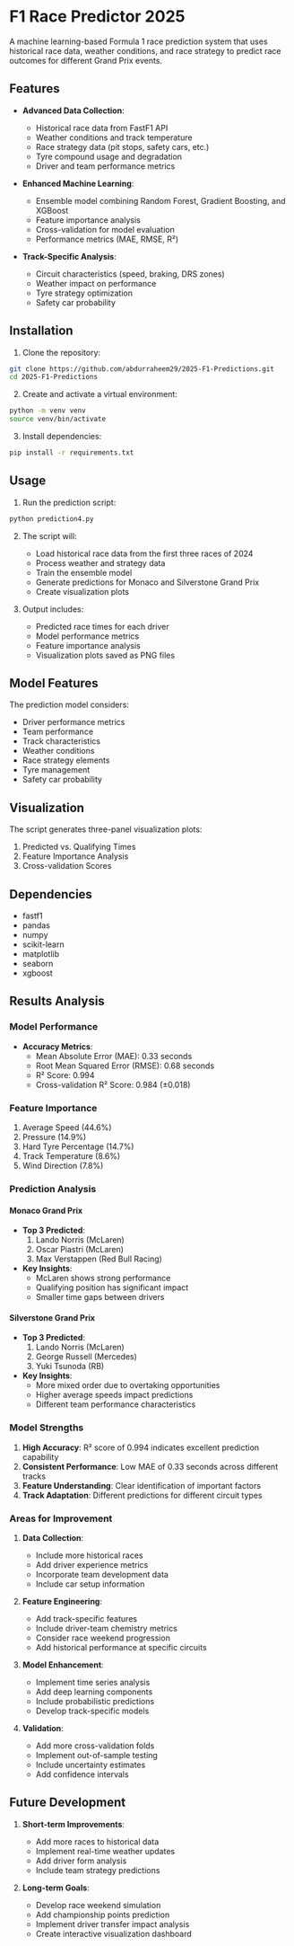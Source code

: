 # F1 Race Predictor 2025

A machine learning-based Formula 1 race prediction system that uses historical race data, weather conditions, and race strategy to predict race outcomes for different Grand Prix events.

## Features

- **Advanced Data Collection**:
  - Historical race data from FastF1 API
  - Weather conditions and track temperature
  - Race strategy data (pit stops, safety cars, etc.)
  - Tyre compound usage and degradation
  - Driver and team performance metrics

- **Enhanced Machine Learning**:
  - Ensemble model combining Random Forest, Gradient Boosting, and XGBoost
  - Feature importance analysis
  - Cross-validation for model evaluation
  - Performance metrics (MAE, RMSE, R²)

- **Track-Specific Analysis**:
  - Circuit characteristics (speed, braking, DRS zones)
  - Weather impact on performance
  - Tyre strategy optimization
  - Safety car probability

## Installation

1. Clone the repository:
```bash
git clone https://github.com/abdurraheem29/2025-F1-Predictions.git
cd 2025-F1-Predictions
```

2. Create and activate a virtual environment:
```bash
python -m venv venv
source venv/bin/activate 
```

3. Install dependencies:
```bash
pip install -r requirements.txt
```

## Usage

1. Run the prediction script:
```bash
python prediction4.py
```

2. The script will:
   - Load historical race data from the first three races of 2024
   - Process weather and strategy data
   - Train the ensemble model
   - Generate predictions for Monaco and Silverstone Grand Prix
   - Create visualization plots

3. Output includes:
   - Predicted race times for each driver
   - Model performance metrics
   - Feature importance analysis
   - Visualization plots saved as PNG files

## Model Features

The prediction model considers:
- Driver performance metrics
- Team performance
- Track characteristics
- Weather conditions
- Race strategy elements
- Tyre management
- Safety car probability

## Visualization

The script generates three-panel visualization plots:
1. Predicted vs. Qualifying Times
2. Feature Importance Analysis
3. Cross-validation Scores

## Dependencies

- fastf1
- pandas
- numpy
- scikit-learn
- matplotlib
- seaborn
- xgboost

## Results Analysis

### Model Performance
- **Accuracy Metrics**:
  - Mean Absolute Error (MAE): 0.33 seconds
  - Root Mean Squared Error (RMSE): 0.68 seconds
  - R² Score: 0.994
  - Cross-validation R² Score: 0.984 (±0.018)

### Feature Importance
1. Average Speed (44.6%)
2. Pressure (14.9%)
3. Hard Tyre Percentage (14.7%)
4. Track Temperature (8.6%)
5. Wind Direction (7.8%)

### Prediction Analysis

#### Monaco Grand Prix
- **Top 3 Predicted**:
  1. Lando Norris (McLaren)
  2. Oscar Piastri (McLaren)
  3. Max Verstappen (Red Bull Racing)
- **Key Insights**:
  - McLaren shows strong performance
  - Qualifying position has significant impact
  - Smaller time gaps between drivers

#### Silverstone Grand Prix
- **Top 3 Predicted**:
  1. Lando Norris (McLaren)
  2. George Russell (Mercedes)
  3. Yuki Tsunoda (RB)
- **Key Insights**:
  - More mixed order due to overtaking opportunities
  - Higher average speeds impact predictions
  - Different team performance characteristics

### Model Strengths
1. **High Accuracy**: R² score of 0.994 indicates excellent prediction capability
2. **Consistent Performance**: Low MAE of 0.33 seconds across different tracks
3. **Feature Understanding**: Clear identification of important factors
4. **Track Adaptation**: Different predictions for different circuit types

### Areas for Improvement
1. **Data Collection**:
   - Include more historical races
   - Add driver experience metrics
   - Incorporate team development data
   - Include car setup information

2. **Feature Engineering**:
   - Add track-specific features
   - Include driver-team chemistry metrics
   - Consider race weekend progression
   - Add historical performance at specific circuits

3. **Model Enhancement**:
   - Implement time series analysis
   - Add deep learning components
   - Include probabilistic predictions
   - Develop track-specific models

4. **Validation**:
   - Add more cross-validation folds
   - Implement out-of-sample testing
   - Include uncertainty estimates
   - Add confidence intervals

## Future Development
1. **Short-term Improvements**:
   - Add more races to historical data
   - Implement real-time weather updates
   - Add driver form analysis
   - Include team strategy predictions

2. **Long-term Goals**:
   - Develop race weekend simulation
   - Add championship points prediction
   - Implement driver transfer impact analysis
   - Create interactive visualization dashboard




